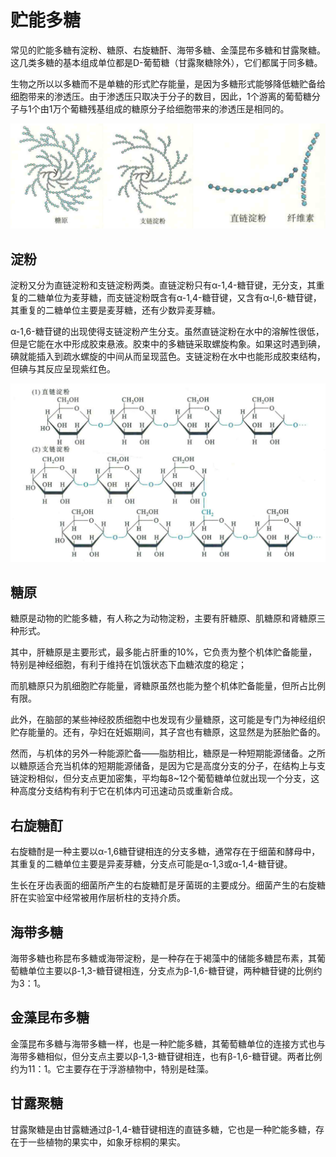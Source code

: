 # 贮能多糖

常见的贮能多糖有淀粉、糖原、右旋糖酐、海带多糖、金藻昆布多糖和甘露聚糖。这几类多糖的基本组成单位都是D-葡萄糖（甘露聚糖除外），它们都属于同多糖。

生物之所以以多糖而不是单糖的形式贮存能量，是因为多糖形式能够降低糖贮备给细胞带来的渗透压。由于渗透压只取决于分子的数目，因此，1个游离的葡萄糖分子与1个由1万个葡糖残基组成的糖原分子给细胞带来的渗透压是相同的。

![](1.1.png)

## 淀粉

淀粉又分为直链淀粉和支链淀粉两类。直链淀粉只有α-1,4-糖苷键，无分支，其重复的二糖单位为麦芽糖，而支链淀粉既含有α-1,4-糖苷键，又含有α-l,6-糖苷键，其重复的二糖单位主要是麦芽糖，还有少数异麦芽糖。

α-1,6-糖苷键的出现使得支链淀粉产生分支。虽然直链淀粉在水中的溶解性很低，但是它能在水中形成胶束悬液。胶束中的多糖链采取螺旋构象。如果这时遇到碘，碘就能插入到疏水螺旋的中间从而呈现蓝色。支链淀粉在水中也能形成胶束结构，但碘与其反应呈现紫红色。

![](1.2.png)

## 糖原

糖原是动物的贮能多糖，有人称之为动物淀粉，主要有肝糖原、肌糖原和肾糖原三种形式。

其中，肝糖原是主要形式，最多能占肝重的10%，它负责为整个机体贮备能量，特别是神经细胞，有利于维持在饥饿状态下血糖浓度的稳定；

而肌糖原只为肌细胞贮存能量，肾糖原虽然也能为整个机体贮备能量，但所占比例有限。

此外，在脑部的某些神经胶质细胞中也发现有少量糖原，这可能是专门为神经组织贮存能量的。还有，孕妇在妊娠期间，其子宫也有糖原，这显然是为胚胎贮备的。

然而，与机体的另外一种能源贮备——脂肪相比，糖原是一种短期能源储备。之所以糖原适合充当机体的短期能源储备，是因为它是高度分支的分子，在结构上与支链淀粉相似，但分支点更加密集，平均每8~12个葡萄糖单位就出现一个分支，这种高度分支结构有利于它在机体内可迅速动员或重新合成。

## 右旋糖酊

右旋糖酎是一种主要以α-1,6糖苷键相连的分支多糖，通常存在于细菌和酵母中，其重复的二糖单位主要是异麦芽糖，分支点可能是α-1,3或α-1,4-糖苷键。

生长在牙齿表面的细菌所产生的右旋糖酊是牙菌斑的主要成分。细菌产生的右旋糖肝在实验室中经常被用作层析柱的支持介质。

## 海带多糖

海带多糖也称昆布多糖或海带淀粉，是一种存在于褐藻中的储能多糖昆布素，其葡萄糖单位主要以β-1,3-糖苷键相连，分支点为β-1,6-糖苷键，两种糖苷键的比例约为3：1。

## 金藻昆布多糖

金藻昆布多糖与海带多糖一样，也是一种贮能多糖，其葡萄糖单位的连接方式也与海带多糖相似，但分支点主要以β-1,3-糖苷键相连，也有β-1,6-糖苷键。两者比例约为11：1。它主要存在于浮游植物中，特别是硅藻。

## 甘露聚糖

甘露聚糖是由甘露糖通过β-1,4-糖苷键相连的直链多糖，它也是一种贮能多糖，存在于一些植物的果实中，如象牙棕桐的果实。